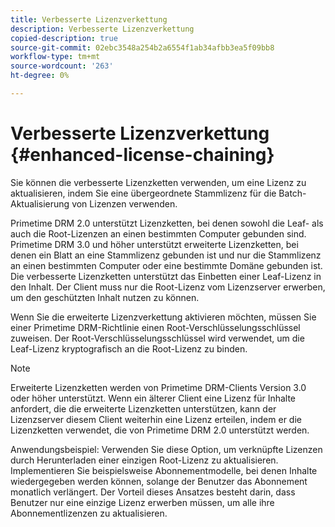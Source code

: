 ```yaml
---
title: Verbesserte Lizenzverkettung
description: Verbesserte Lizenzverkettung
copied-description: true
source-git-commit: 02ebc3548a254b2a6554f1ab34afbb3ea5f09bb8
workflow-type: tm+mt
source-wordcount: '263'
ht-degree: 0%

---
```


# Verbesserte Lizenzverkettung {#enhanced-license-chaining}

Sie können die verbesserte Lizenzketten verwenden, um eine Lizenz zu aktualisieren, indem Sie eine übergeordnete Stammlizenz für die Batch-Aktualisierung von Lizenzen verwenden.

Primetime DRM 2.0 unterstützt Lizenzketten, bei denen sowohl die Leaf- als auch die Root-Lizenzen an einen bestimmten Computer gebunden sind. Primetime DRM 3.0 und höher unterstützt erweiterte Lizenzketten, bei denen ein Blatt an eine Stammlizenz gebunden ist und nur die Stammlizenz an einen bestimmten Computer oder eine bestimmte Domäne gebunden ist. Die verbesserte Lizenzketten unterstützt das Einbetten einer Leaf-Lizenz in den Inhalt. Der Client muss nur die Root-Lizenz vom Lizenzserver erwerben, um den geschützten Inhalt nutzen zu können.

Wenn Sie die erweiterte Lizenzverkettung aktivieren möchten, müssen Sie einer Primetime DRM-Richtlinie einen Root-Verschlüsselungsschlüssel zuweisen. Der Root-Verschlüsselungsschlüssel wird verwendet, um die Leaf-Lizenz kryptografisch an die Root-Lizenz zu binden.

>[!NOTE]
>
>Erweiterte Lizenzketten werden von Primetime DRM-Clients Version 3.0 oder höher unterstützt. Wenn ein älterer Client eine Lizenz für Inhalte anfordert, die die erweiterte Lizenzketten unterstützen, kann der Lizenzserver diesem Client weiterhin eine Lizenz erteilen, indem er die Lizenzketten verwendet, die von Primetime DRM 2.0 unterstützt werden.

Anwendungsbeispiel: Verwenden Sie diese Option, um verknüpfte Lizenzen durch Herunterladen einer einzigen Root-Lizenz zu aktualisieren. Implementieren Sie beispielsweise Abonnementmodelle, bei denen Inhalte wiedergegeben werden können, solange der Benutzer das Abonnement monatlich verlängert. Der Vorteil dieses Ansatzes besteht darin, dass Benutzer nur eine einzige Lizenz erwerben müssen, um alle ihre Abonnementlizenzen zu aktualisieren.
